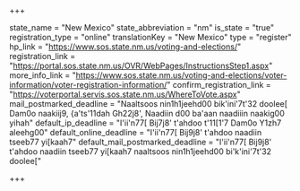 +++

state_name = "New Mexico"
state_abbreviation = "nm"
is_state = "true"
registration_type = "online"
translationKey = "New Mexico"
type = "register"
hp_link = "https://www.sos.state.nm.us/voting-and-elections/"
registration_link = "https://portal.sos.state.nm.us/OVR/WebPages/InstructionsStep1.aspx"
more_info_link = "https://www.sos.state.nm.us/voting-and-elections/voter-information/voter-registration-information/"
confirm_registration_link = "https://voterportal.servis.sos.state.nm.us/WhereToVote.aspx"
mail_postmarked_deadline = "Naaltsoos nin1h1jeehd00 bik'ini'7t'32 doolee[ Dam0o naakiij9, {a'ts'11dah Gh22j8', Naadiin d00 ba'aan naadiiin naakig00 yihah"
default_ip_deadline = "I'ii'n77[ Bij7j8' t'ahdoo t'11[1'7 Dam0o Y1zh7 aleehg00"
default_online_deadline = "I'ii'n77[ Bij9j8' t'ahdoo naadiin tseeb77 yi[kaah7"
default_mail_postmarked_deadline = "I'ii'n77[ Bij9j8' t'ahdoo naadiin tseeb77 yi[kaah7 naaltsoos nin1h1jeehd00 bi'k'ini'7t'32 doolee["

+++